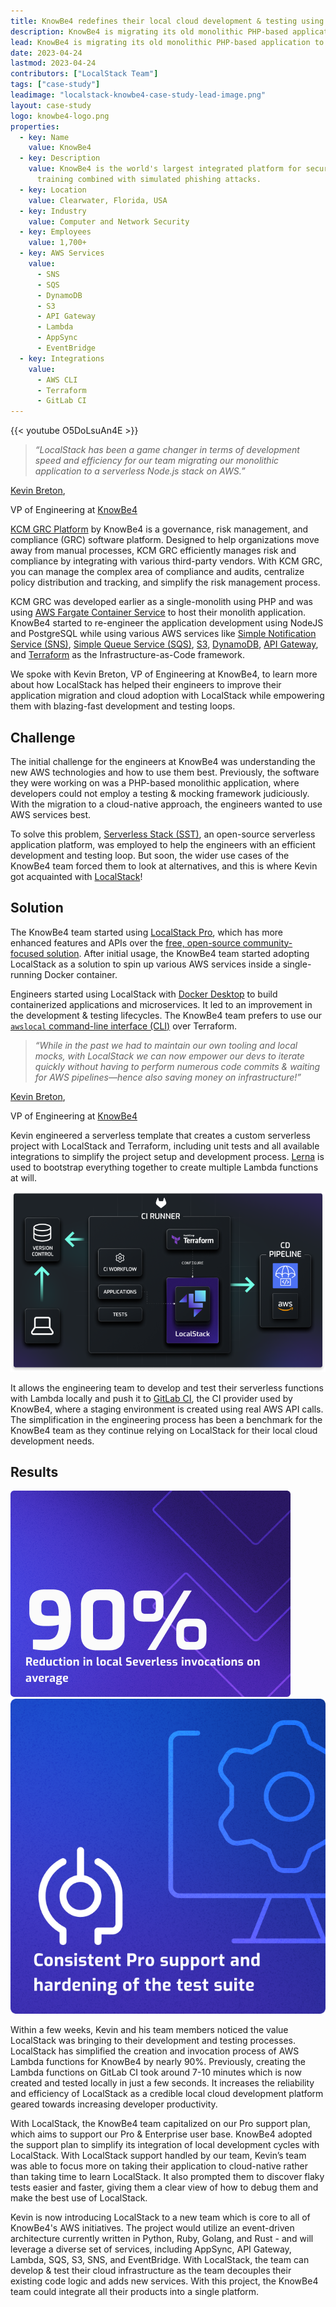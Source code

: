 ```yaml
---
title: KnowBe4 redefines their local cloud development & testing using LocalStack
description: KnowBe4 is migrating its old monolithic PHP-based application to an AWS Serverless model, using LocalStack for testing and integration of their automated audits & compliance platform. In this case study, we talk with Kevin Breton, VP of engineering at KnowBe4, about their experience using LocalStack to redefine their local cloud development & testing!
lead: KnowBe4 is migrating its old monolithic PHP-based application to an AWS Serverless model, using LocalStack for testing and integration of their automated audits & compliance platform. In this case study, we talk with Kevin Breton, VP of engineering at KnowBe4, about their experience using LocalStack to redefine their local cloud development & testing!
date: 2023-04-24
lastmod: 2023-04-24
contributors: ["LocalStack Team"]
tags: ["case-study"]
leadimage: "localstack-knowbe4-case-study-lead-image.png"
layout: case-study
logo: knowbe4-logo.png
properties:
  - key: Name
    value: KnowBe4
  - key: Description
    value: KnowBe4 is the world's largest integrated platform for security awareness
      training combined with simulated phishing attacks.
  - key: Location
    value: Clearwater, Florida, USA
  - key: Industry
    value: Computer and Network Security
  - key: Employees
    value: 1,700+
  - key: AWS Services
    value:
      - SNS
      - SQS
      - DynamoDB
      - S3
      - API Gateway
      - Lambda
      - AppSync
      - EventBridge
  - key: Integrations
    value:
      - AWS CLI
      - Terraform
      - GitLab CI
---
```


{{< youtube O5DoLsuAn4E >}}
<br>
<div class="quote-container mt-4">

  > _“LocalStack has been a game changer in terms of development speed and efficiency for our team migrating our monolithic application to a serverless Node.js stack on AWS.”_
  <div class="quote-author">
    <p><a href="https://www.linkedin.com/in/kevinbreton/">Kevin Breton</a>,</p>
    <p>VP of Engineering at <a href="https://www.knowbe4.com/">KnowBe4</a></p>
  </div>
</div>

<div class="lead-content">
  <p><a href="https://knowbe4.com/compliance-plus">KCM GRC Platform</a> by KnowBe4 is a governance, risk management, and compliance (GRC) software platform. Designed to help organizations move away from manual processes, KCM GRC efficiently manages risk and compliance by integrating with various third-party vendors. With KCM GRC, you can manage the complex area of compliance and audits, centralize policy distribution and tracking, and simplify the risk management process.</p>

  <p>KCM GRC was developed earlier as a single-monolith using PHP and was using <a href="https://aws.amazon.com/fargate/">AWS Fargate Container Service</a> to host their monolith application. KnowBe4 started to re-engineer the application development using NodeJS and PostgreSQL while using various AWS services like <a href="https://aws.amazon.com/sns/">Simple Notification Service (SNS)</a>, <a href="https://aws.amazon.com/sqs/">Simple Queue Service (SQS)</a>, <a href="https://aws.amazon.com/s3/">S3</a>, <a href="https://aws.amazon.com/dynamodb/">DynamoDB</a>, <a href="https://aws.amazon.com/api-gateway/">API Gateway</a>, and <a href="https://www.terraform.io/">Terraform</a> as the Infrastructure-as-Code framework.</p>

  <p>We spoke with Kevin Breton, VP of Engineering at KnowBe4, to learn more about how LocalStack has helped their engineers to improve their application migration and cloud adoption with LocalStack while empowering them with blazing-fast development and testing loops.</p>
</div>

## Challenge

The initial challenge for the engineers at KnowBe4 was understanding the new AWS technologies and how to use them best. Previously, the software they were working on was a PHP-based monolithic application, where developers could not employ a testing & mocking framework judiciously. With the migration to a cloud-native approach, the engineers wanted to use AWS services best. 

To solve this problem, [Serverless Stack (SST)](https://sst.dev/), an open-source serverless application platform, was employed to help the engineers with an efficient development and testing loop. But soon, the wider use cases of the KnowBe4 team forced them to look at alternatives, and this is where Kevin got acquainted with [LocalStack](https://localstack.cloud)!

## Solution

The KnowBe4 team started using [LocalStack Pro](https://app.localstack.cloud/), which has more enhanced features and APIs over the [free, open-source community-focused solution](https://github.com/localstack/localstack). After initial usage, the KnowBe4 team started adopting LocalStack as a solution to spin up various AWS services inside a single-running Docker container. 

Engineers started using LocalStack with [Docker Desktop](https://www.docker.com/products/docker-desktop/) to build containerized applications and microservices. It led to an improvement in the development & testing lifecycles. The KnowBe4 team prefers to use our [`awslocal` command-line interface (CLI)](https://docs.localstack.cloud/user-guide/integrations/aws-cli/#localstack-aws-cli-awslocal) over Terraform.

<div class="quote-container">

  >_“While in the past we had to maintain our own tooling and local mocks, with LocalStack we can now empower our devs to iterate quickly without having to perform numerous code commits & waiting for AWS pipelines—hence also saving money on infrastructure!”_
  <div class="quote-author">
    <p><a href="https://www.linkedin.com/in/kevinbreton/">Kevin Breton</a>,</p>
    <p>VP of Engineering at <a href="https://www.knowbe4.com/">KnowBe4</a></p>
  </div>
</div>

Kevin engineered a serverless template that creates a custom serverless project with LocalStack and Terraform, including unit tests and all available integrations to simplify the project setup and development process. [Lerna](https://lerna.js.org/) is used to bootstrap everything together to create multiple Lambda functions at will. 

![High-level overview of the CI/CD workflow at KnowBe4 with LocalStack playing a role for local dev & test along with CI integrations](localstack-knowbe4-diagram.png)

It allows the engineering team to develop and test their serverless functions with Lambda locally and push it to [GitLab CI](https://about.gitlab.com/features/continuous-integration/), the CI provider used by KnowBe4, where a staging environment is created using real AWS API calls. The simplification in the engineering process has been a benchmark for the KnowBe4 team as they continue relying on LocalStack for their local cloud development needs.

## Results

<div class="img-group d-block d-sm-flex align-items-start">
  <img src="localstack-knowbe4-serverless-invocations.png" alt="90% Creation & invocation of Serverless functions locally reduced by" class="img-1">
  <img src="consistent-pro-support.jpg" alt="Consistent Pro support and hardening of the test suite" class="img-2">
</div>


Within a few weeks, Kevin and his team members noticed the value LocalStack was bringing to their development and testing processes. LocalStack has simplified the creation and invocation process of AWS Lambda functions for KnowBe4 by nearly 90%. Previously, creating the Lambda functions on GitLab CI took around 7-10 minutes which is now created and tested locally in just a few seconds. It increases the reliability and efficiency of LocalStack as a credible local cloud development platform geared towards increasing developer productivity.

With LocalStack, the KnowBe4 team capitalized on our Pro support plan, which aims to support our Pro & Enterprise user base. KnowBe4 adopted the support plan to simplify its integration of local development cycles with LocalStack. With LocalStack support handled by our team, Kevin’s team was able to focus more on taking their application to cloud-native rather than taking time to learn LocalStack. It also prompted them to discover flaky tests easier and faster, giving them a clear view of how to debug them and make the best use of LocalStack.

Kevin is now introducing LocalStack to a new team which is core to all of KnowBe4's AWS initiatives. The project would utilize an event-driven architecture currently written in Python, Ruby, Golang, and Rust - and will leverage a diverse set of services, including AppSync, API Gateway, Lambda, SQS, S3, SNS, and EventBridge. With LocalStack, the team can develop & test their cloud infrastructure as the team decouples their existing code logic and adds new services. With this project, the KnowBe4 team could integrate all their products into a single platform.
